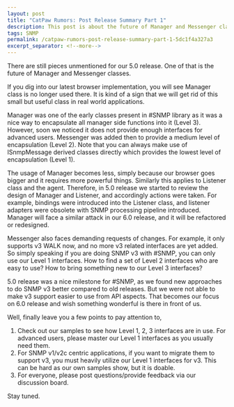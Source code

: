 ```yaml
---
layout: post
title: "CatPaw Rumors: Post Release Summary Part 1"
description: This post is about the future of Manager and Messenger classes.
tags: SNMP
permalink: /catpaw-rumors-post-release-summary-part-1-5dc1f4a327a3
excerpt_separator: <!--more-->
---
```

There are still pieces unmentioned for our 5.0 release. One of that is the future of Manager and Messenger classes.
<!--more-->
If you dig into our latest browser implementation, you will see Manager class is no longer used there. It is kind of a sign that we will get rid of this small but useful class in real world applications.

Manager was one of the early classes present in #SNMP library as it was a nice way to encapsulate all manager side functions into it (Level 3). However, soon we noticed it does not provide enough interfaces for advanced users. Messenger was added then to provide a medium level of encapsulation (Level 2). Note that you can always make use of ISnmpMessage derived classes directly which provides the lowest level of encapsulation (Level 1).

The usage of Manager becomes less, simply because our browser goes bigger and it requires more powerful things. Similarly this applies to Listener class and the agent. Therefore, in 5.0 release we started to review the design of Manager and Listener, and accordingly actions were taken. For example, bindings were introduced into the Listener class, and listener adapters were obsolete with SNMP processing pipeline introduced. Manager will face a similar attack in our 6.0 release, and it will be refactored or redesigned.

Messenger also faces demanding requests of changes. For example, it only supports v3 WALK now, and no more v3 related interfaces are yet added. So simply speaking if you are doing SNMP v3 with #SNMP, you can only use our Level 1 interfaces. How to find a set of Level 2 interfaces who are easy to use? How to bring something new to our Level 3 interfaces?

5.0 release was a nice milestone for #SNMP, as we found new approaches to do SNMP v3 better compared to old releases. But we were not able to make v3 support easier to use from API aspects. That becomes our focus on 6.0 release and wish something wonderful is there in front of us.

Well, finally leave you a few points to pay attention to,

1. Check out our samples to see how Level 1, 2, 3 interfaces are in use. For advanced users, please master our Level 1 interfaces as you usually need them.
1. For SNMP v1/v2c centric applications, if you want to migrate them to support v3, you must heavily utilize our Level 1 interfaces for v3. This can be hard as our own samples show, but it is doable.
1. For everyone, please post questions/provide feedback via our discussion board.

Stay tuned.
